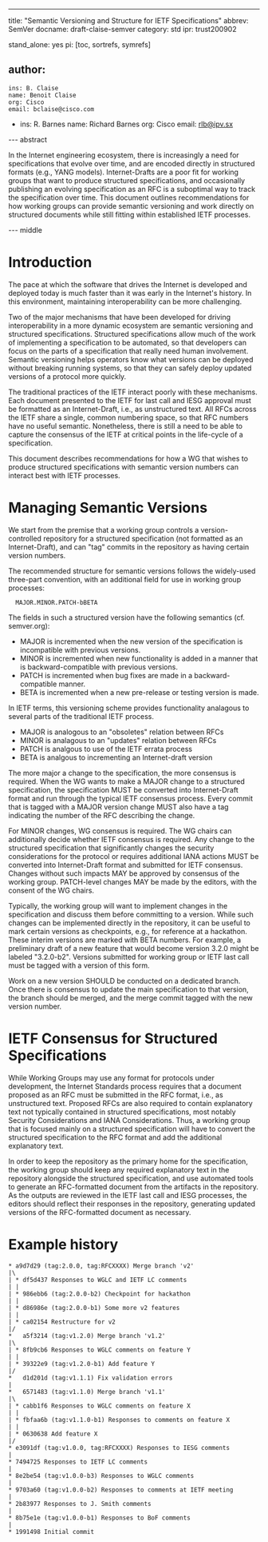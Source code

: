 ---
title: "Semantic Versioning and Structure for IETF Specifications"
abbrev: SemVer
docname: draft-claise-semver
category: std
ipr: trust200902

stand_alone: yes
pi: [toc, sortrefs, symrefs]

author:
 -
    ins: B. Claise
    name: Benoit Claise
    org: Cisco
    email: bclaise@cisco.com
 -
    ins: R. Barnes
    name: Richard Barnes
    org: Cisco
    email: rlb@ipv.sx


--- abstract

In the Internet engineering ecosystem, there is increasingly a need for
specifications that evolve over time, and are encoded directly in structured
formats (e.g., YANG models).  Internet-Drafts are a poor fit for working groups
that want to produce structured specifications, and occasionally publishing an evolving specification as an RFC is a suboptimal way to track the specification over time.
This document outlines recommendations for how working groups can provide
semantic versioning and work directly on structured documents while still
fitting within established IETF processes.


--- middle

# Introduction

The pace at which the software that drives the Internet is developed and
deployed today is much faster than it was early in the Internet's history.  In
this environment, maintaining interoperability can be more challenging.

Two of the major mechanisms that have been developed for driving
interoperability in a more dynamic ecosystem are semantic versioning and
structured specifications.  Structured specifications allow much of the work of
implementing a specification to be automated, so that developers can focus on
the parts of a specification that really need human involvement.  Semantic
versioning helps operators know what versions can be deployed without breaking
running systems, so that they can safely deploy updated versions of a protocol
more quickly.

The traditional practices of the IETF interact poorly with these mechanisms.
Each document presented to the IETF for last call and IESG approval must be
formatted as an Internet-Draft, i.e., as unstructured text.  All RFCs across
the IETF share a single, common numbering space, so that RFC numbers have no
useful semantic.  Nonetheless, there is still a need to be able to capture the
consensus of the IETF at critical points in the life-cycle of a specification.

This document describes recommendations for how a WG that wishes to produce
structured specifications with semantic version numbers can interact best with
IETF processes. 


# Managing Semantic Versions

We start from the premise that a working group controls a version-controlled
repository for a structured specification (not formatted as an Internet-Draft), and can "tag" commits in the repository as
having certain version numbers.

The recommended structure for semantic versions follows the widely-used
three-part convention, with an additional field for use in working group
processes:

~~~~~
  MAJOR.MINOR.PATCH-bBETA
~~~~~

The fields in such a structured version have the following semantics (cf.
semver.org):

* MAJOR is incremented when the new version of the specification
  is incompatible with previous versions. 
* MINOR is incremented when new functionality is added in a manner that is
  backward-compatible with previous versions.
* PATCH is incremented when bug fixes are made in a backward-compatible manner.
* BETA is incremented when a new pre-release or testing version is made. 


In IETF terms, this versioning scheme provides functionality analagous to
several parts of the traditional IETF process.

* MAJOR is analogous to an "obsoletes" relation between RFCs
* MINOR is analagous to an "updates" relation between RFCs
* PATCH is analgous to use of the IETF errata process
* BETA is analgous to incrementing an Internet-draft version


The more major a change to the specification, the more consensus is required.
When the WG wants to make a MAJOR change to a structured specification, the specification MUST be converted into Internet-Draft format and run through the typical IETF consensus process. Every commit that
is tagged with a MAJOR version change MUST also have a tag indicating the
number of the RFC describing the change.

For MINOR changes, WG consensus is required. The WG chairs can additionally decide whether IETF consensus is
required. Any change to the structured specification that significantly changes the security considerations for the protocol or requires
additional IANA actions MUST be converted into Internet-Draft format and submitted for IETF consensus.  Changes without
such impacts MAY be approved by consensus of the working group. PATCH-level
changes MAY be made by the editors, with the consent of the WG chairs.

Typically, the working group will want to implement changes in the
specification and discuss them before committing to a version.  While such
changes can be implemented directly in the repository, it can be useful to mark
certain versions as checkpoints, e.g., for reference at a hackathon.  These
interim versions are marked with BETA numbers.  For example, a preliminary
draft of a new feature that would become version 3.2.0 might be labeled
"3.2.0-b2".  Versions submitted for working group or IETF last call must be
tagged with a version of this form.

Work on a new version SHOULD be conducted on a dedicated branch.  Once there is
consensus to update the main specification to that version, the branch should
be merged, and the merge commit tagged with the new version number.


# IETF Consensus for Structured Specifications

While Working Groups may use any format for protocols under development, the
Internet Standards process requires that a document proposed as an RFC must be
submitted in the RFC format, i.e., as unstructured text.  Proposed RFCs are
also required to contain explanatory text not typically contained in structured
specifications, most notably Security Considerations and IANA Considerations.
Thus, a working group that is focused mainly on a structured specification will
have to convert the structured specification to the RFC format and add the
additional explanatory text.

In order to keep the repository as the primary home for the specification, the
working group should keep any required explanatory text in the repository
alongside the structured specification, and use automated tools to generate an
RFC-formatted document from the artifacts in the repository.  As the outputs
are reviewed in the IETF last call and IESG processes, the editors should
reflect their responses in the repository, generating updated versions of the
RFC-formatted document as necessary.


# Example history

~~~~~
* a9d7d29 (tag:2.0.0, tag:RFCXXXX) Merge branch 'v2'
|\
| * df5d437 Responses to WGLC and IETF LC comments
| | 
| * 986ebb6 (tag:2.0.0-b2) Checkpoint for hackathon
| | 
| * d86986e (tag:2.0.0-b1) Some more v2 features
| | 
| * ca02154 Restructure for v2
|/
*   a5f3214 (tag:v1.2.0) Merge branch 'v1.2'
|\     
| * 8fb9cb6 Responses to WGLC comments on feature Y
| | 
| * 39322e9 (tag:v1.2.0-b1) Add feature Y
|/     
*   d1d201d (tag:v1.1.1) Fix validation errors
|
*   6571483 (tag:v1.1.0) Merge branch 'v1.1'
|\     
| * cabb1f6 Responses to WGLC comments on feature X
| | 
| * fbfaa6b (tag:v1.1.0-b1) Responses to comments on feature X
| | 
| * 0630638 Add feature X
|/     
* e3091df (tag:v1.0.0, tag:RFCXXXX) Responses to IESG comments
| 
* 7494725 Responses to IETF LC comments
| 
* 8e2be54 (tag:v1.0.0-b3) Responses to WGLC comments
| 
* 9703a60 (tag:v1.0.0-b2) Responses to comments at IETF meeting
| 
* 2b83977 Responses to J. Smith comments
| 
* 8b75e1e (tag:v1.0.0-b1) Responses to BoF comments
| 
* 1991498 Initial commit
~~~~~

